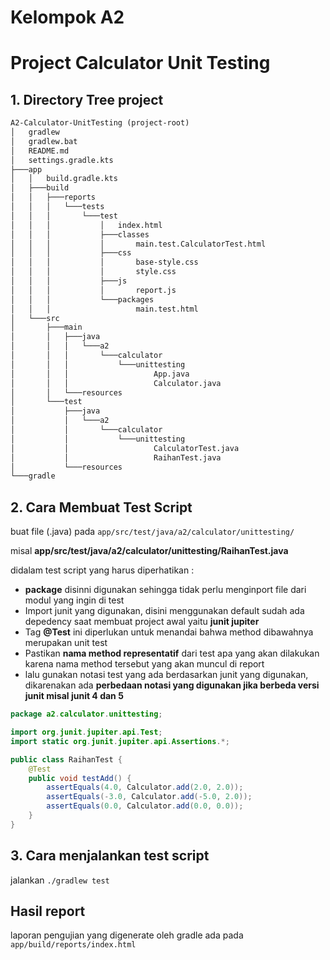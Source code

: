 # **Kelompok A2**
# Project Calculator Unit Testing
## 1. Directory Tree project
```md
A2-Calculator-UnitTesting (project-root)
│   gradlew
│   gradlew.bat
│   README.md
│   settings.gradle.kts
├───app
│   │   build.gradle.kts
│   ├───build
│   │   ├───reports
│   │   │   └───tests
│   │   │       └───test
│   │   │           │   index.html
│   │   │           ├───classes
│   │   │           │       main.test.CalculatorTest.html
│   │   │           ├───css
│   │   │           │       base-style.css
│   │   │           │       style.css
│   │   │           ├───js
│   │   │           │       report.js
│   │   │           └───packages
│   │   │                   main.test.html
│   └───src
│       ├───main
│       │   ├───java
│       │   │   └───a2
│       │   │       └───calculator
│       │   │           └───unittesting
│       │   │                   App.java
│       │   │                   Calculator.java
│       │   └───resources
│       └───test
│           ├───java
│           │   └───a2
│           │       └───calculator
│           │           └───unittesting
│           │                   CalculatorTest.java
│           │                   RaihanTest.java
│           └───resources
└───gradle
```

## 2. Cara Membuat Test Script
buat file (.java) pada ```app/src/test/java/a2/calculator/unittesting/```

misal **app/src/test/java/a2/calculator/unittesting/RaihanTest.java**

didalam test script yang harus diperhatikan :
* **package** disinni digunakan sehingga tidak perlu menginport file dari modul yang ingin di test
* Import junit yang digunakan, disini menggunakan default sudah ada depedency saat membuat project awal yaitu **junit jupiter**
* Tag **@Test** ini diperlukan untuk menandai bahwa method dibawahnya merupakan unit test
* Pastikan **nama method representatif** dari test apa yang akan dilakukan karena nama method tersebut yang akan muncul di report
* lalu gunakan notasi test yang ada berdasarkan junit yang digunakan, dikarenakan ada **perbedaan notasi yang digunakan jika berbeda versi junit misal junit 4 dan 5**
```java
package a2.calculator.unittesting;

import org.junit.jupiter.api.Test;
import static org.junit.jupiter.api.Assertions.*;

public class RaihanTest {
    @Test
    public void testAdd() {
        assertEquals(4.0, Calculator.add(2.0, 2.0));
        assertEquals(-3.0, Calculator.add(-5.0, 2.0));
        assertEquals(0.0, Calculator.add(0.0, 0.0));
    }
}
```

## 3. Cara menjalankan test script
jalankan ```./gradlew test```

## Hasil report 
laporan pengujian yang digenerate oleh gradle ada pada ```app/build/reports/index.html```
